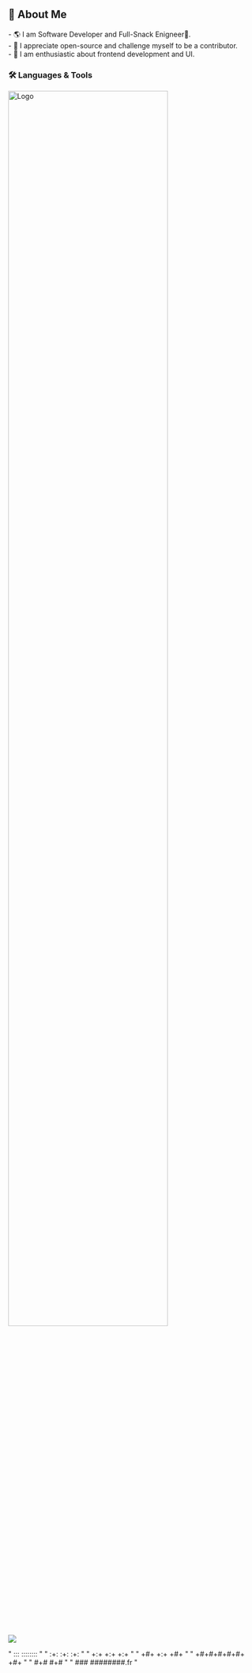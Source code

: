 ## 💬 About Me
<div style="display: flex; flex-wrap: wrap; align-items: flex-start;">
- 🌎 I am Software Developer and Full-Snack Enigneer🍩.<br>
- 💖 I appreciate open-source and challenge myself to be a contributor.<br>
- 🚀 I am enthusiastic about frontend development and UI.<br>
</div>

### 🛠 Languages & Tools </br>

<img alt="Logo" src="https://skillicons.dev/icons?i=typescript,js,c,cpp,bash,html,css,php,nextjs,tailwindcss,mysql,mongodb,prisma,nodejs,expressjs,npm,postman,git,github,linux" style="width: 80%;">
<br/>
<img src="https://count.getloli.com/@:abdallahelmadi?name=%3Aabdallahelmadi&theme=moebooru&padding=7&offset=0&align=top&scale=1&pixelated=1&darkmode=auto&num=1337042"/>

"         :::      :::::::: "
"       :+:      :+:    :+: "
"     +:+ +:+         +:+   "
"   +#+  +:+       +#+      "
" +#+#+#+#+#+   +#+         "
"      #+#    #+#           "
"     ###   ########.fr     "
